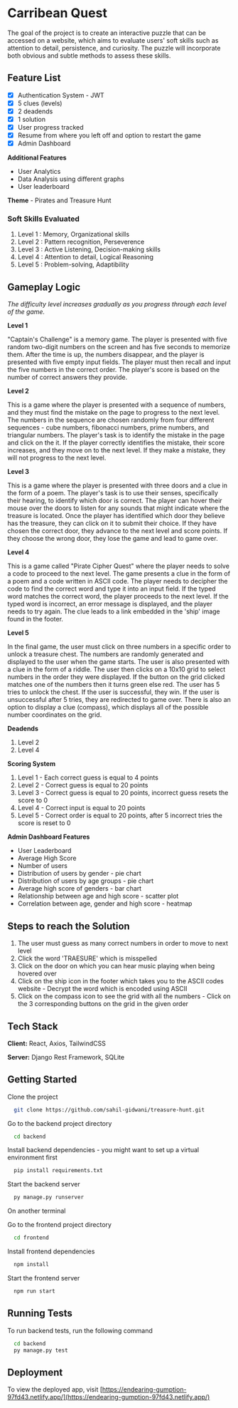 # Carribean Quest

The goal of the project is to create an interactive puzzle that can be accessed on a website, which aims to evaluate users' soft skills such as attention to detail, persistence, and curiosity. The puzzle will incorporate both obvious and subtle methods to assess these skills.

## Feature List
- [x] Authentication System - JWT
- [x] 5 clues (levels)
- [x] 2 deadends
- [x] 1 solution
- [x] User progress tracked
- [x] Resume from where you left off and option to restart the game
- [x] Admin Dashboard 

**Additional Features**
- User Analytics
- Data Analysis using different graphs
- User leaderboard

**Theme** - Pirates and Treasure Hunt

### Soft Skills Evaluated
1. Level 1 : Memory, Organizational skills 
2. Level 2 : Pattern recognition, Perseverence
3. Level 3 : Active Listening, Decision-making skills
4. Level 4 : Attention to detail, Logical Reasoning
5. Level 5 : Problem-solving, Adaptibility

## Gameplay Logic

*The difficulty level increases gradually as you progress through each level of the game.*

**Level 1**

"Captain's Challenge" is a memory game. The player is presented with five random two-digit numbers on the screen and has five seconds to memorize them. After the time is up, the numbers disappear, and the player is presented with five empty input fields. The player must then recall and input the five numbers in the correct order. The player's score is based on the number of correct answers they provide.

**Level 2**

This is a game where the player is presented with a sequence of numbers, and they must find the mistake on the page to progress to the next level. The numbers in the sequence are chosen randomly from four different sequences - cube numbers, fibonacci numbers, prime numbers, and triangular numbers. The player's task is to identify the mistake in the page and click on the it. If the player correctly identifies the mistake, their score increases, and they move on to the next level. If they make a mistake, they will not progress to the next level.

**Level 3**

This is a game where the player is presented with three doors and a clue in the form of a poem. The player's task is to use their senses, specifically their hearing, to identify which door is correct. The player can hover their mouse over the doors to listen for any sounds that might indicate where the treasure is located. Once the player has identified which door they believe has the treasure, they can click on it to submit their choice. If they have chosen the correct door, they advance to the next level and score points. If they choose the wrong door, they lose the game and lead to game over.

**Level 4**

This is a game called "Pirate Cipher Quest" where the player needs to solve a code to proceed to the next level. The game presents a clue in the form of a poem and a code written in ASCII code. The player needs to decipher the code to find the correct word and type it into an input field. If the typed word matches the correct word, the player proceeds to the next level. If the typed word is incorrect, an error message is displayed, and the player needs to try again. The clue leads to a link embedded in the 'ship' image found in the footer.

**Level 5**

In the final game, the user must click on three numbers in a specific order to unlock a treasure chest. The numbers are randomly generated and displayed to the user when the game starts. The user is also presented with a clue in the form of a riddle. The user then clicks on a 10x10 grid to select numbers in the order they were displayed. If the button on the grid clicked matches one of the numbers then it turns green else red. The user has 5 tries to unlock the chest. If the user is successful, they win. If the user is unsuccessful after 5 tries, they are redirected to game over. There is also an option to display a clue (compass), which displays all of the possible number coordinates on the grid.

**Deadends**
1. Level 2
2. Level 4

**Scoring System**

1. Level 1 - Each correct guess is equal to 4 points
2. Level 2 - Correct guess is equal to 20 points
3. Level 3 - Correct guess is equal to 20 points, incorrect guess resets the score to 0
4. Level 4 - Correct input is equal to 20 points
5. Level 5 - Correct order is equal to 20 points, after 5 incorrect tries the score is reset to 0

**Admin Dashboard Features**
- User Leaderboard
- Average High Score
- Number of users
- Distribution of users by gender - pie chart
- Distribution of users by age groups - pie chart
- Average high score of genders - bar chart
- Relationship between age and high score - scatter plot
- Correlation between age, gender and high score - heatmap

## Steps to reach the Solution

1. The user must guess as many correct numbers in order to move to next level
2. Click the word 'TRAESURE' which is misspelled
3. Click on the door on which you can hear music playing when being hovered over
4. Click on the ship icon in the footer which takes you to the ASCII codes website - Decrypt the word which is encoded using ASCII
5. Click on the compass icon to see the grid with all the numbers - Click on the 3 corresponding buttons on the grid in the given order

## Tech Stack

**Client:** React, Axios, TailwindCSS

**Server:** Django Rest Framework, SQLite

## Getting Started

Clone the project

```bash
  git clone https://github.com/sahil-gidwani/treasure-hunt.git
```

Go to the backend project directory

```bash
  cd backend
```

Install backend dependencies - you might want to set up a virtual environment first

```bash
  pip install requirements.txt
```

Start the backend server

```bash
  py manage.py runserver
```

On another terminal

Go to the frontend project directory

```bash
  cd frontend
```

Install frontend dependencies

```bash
  npm install
```

Start the frontend server

```bash
  npm run start
```

## Running Tests

To run backend tests, run the following command

```bash
  cd backend
  py manage.py test
```

## Deployment

To view the deployed app, visit [https://endearing-gumption-97fd43.netlify.app/](https://endearing-gumption-97fd43.netlify.app/)
